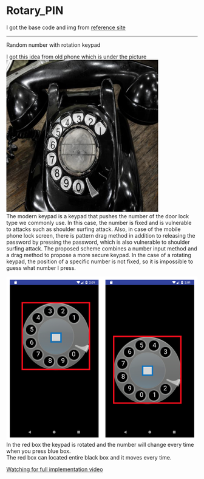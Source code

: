 # Rotary_PIN
I got the base code and img from <a href="https://medium.com/@ssaurel/transform-your-android-smartphone-into-an-old-school-rotary-dialer-454d046bd40f" target="_blank">reference site</a>
<hr>

Random number with rotation keypad

I got this idea from old phone which is under the picture <br>
<img src="https://github.com/kyu-h/Rotary_PIN/blob/master/img/oldphone.png" height="400" width="400"> <br>
The modern keypad is a keypad that pushes the number of the door lock type we commonly use. In this case, the number is fixed and is vulnerable to attacks such as shoulder surfing attack. Also, in case of the mobile phone lock screen, there is pattern drag method in addition to releasing the password by pressing the password, which is also vulnerable to shoulder surfing attack. The proposed scheme combines a number input method and a drag method to propose a more secure keypad. In the case of a rotating keypad, the position of a specific number is not fixed, so it is impossible to guess what number I press. <br>

<img src="https://github.com/kyu-h/Rotary_PIN/blob/master/img/Change_startpoint.png">
In the red box the keypad is rotated and the number will change every time when you press blue box. <br>
The red box can located entire black box and it moves every time. <br>

 <a href="https://youtu.be/p9ZPcG3pNH0" target="_blank">Watching for full implementation video</a> <br>

